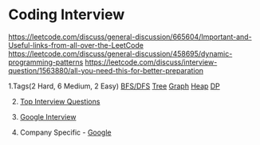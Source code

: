 # Coding Interview

https://leetcode.com/discuss/general-discussion/665604/Important-and-Useful-links-from-all-over-the-LeetCode
https://leetcode.com/discuss/general-discussion/458695/dynamic-programming-patterns
https://leetcode.com/discuss/interview-question/1563880/all-you-need-this-for-better-preparation

1.Tags(2 Hard, 6 Medium, 2 Easy)
  [BFS/DFS](https://leetcode.com/explore/learn/card/queue-stack/232/practical-application-stack/)
  [Tree](https://leetcode.com/explore/learn/card/data-structure-tree/)
  [Graph](https://leetcode.com/explore/learn/card/graph/)
  [Heap](https://leetcode.com/explore/learn/card/heap/)
  [DP](https://leetcode.com/explore/learn/card/dynamic-programming/)
  
2. [Top Interview Questions](https://leetcode.com/explore/interview/card/top-interview-questions-hard/)
3. [Google Interview](https://leetcode.com/explore/interview/card/google/)

4. Company Specific - [Google](https://leetcode.com/company/google/)
